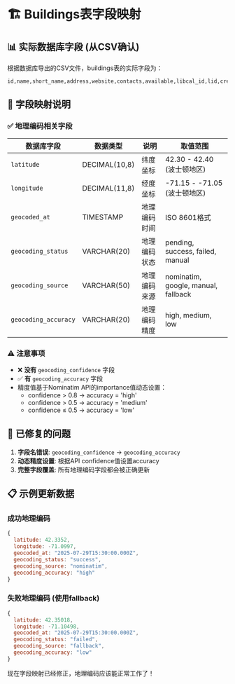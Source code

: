 # 🏗️ Buildings表字段映射

## 📊 实际数据库字段 (从CSV确认)

根据数据库导出的CSV文件，buildings表的实际字段为：

```csv
id,name,short_name,address,website,contacts,available,libcal_id,lid,created_at,updated_at,geocoding_status,geocoding_source,geocoding_accuracy,geocoded_at,latitude,longitude
```

## 🔄 字段映射说明

### ✅ **地理编码相关字段**

| 数据库字段 | 数据类型 | 说明 | 取值范围 |
|-----------|---------|------|---------|
| `latitude` | DECIMAL(10,8) | 纬度坐标 | 42.30 - 42.40 (波士顿地区) |
| `longitude` | DECIMAL(11,8) | 经度坐标 | -71.15 - -71.05 (波士顿地区) |
| `geocoded_at` | TIMESTAMP | 地理编码时间 | ISO 8601格式 |
| `geocoding_status` | VARCHAR(20) | 地理编码状态 | pending, success, failed, manual |
| `geocoding_source` | VARCHAR(50) | 地理编码来源 | nominatim, google, manual, fallback |
| `geocoding_accuracy` | VARCHAR(20) | 地理编码精度 | high, medium, low |

### ⚠️ **注意事项**

- ❌ **没有** `geocoding_confidence` 字段
- ✅ **有** `geocoding_accuracy` 字段
- 精度值基于Nominatim API的importance值动态设置：
  - confidence > 0.8 → accuracy = 'high'
  - confidence > 0.5 → accuracy = 'medium'  
  - confidence ≤ 0.5 → accuracy = 'low'

## 🔧 **已修复的问题**

1. **字段名错误**: `geocoding_confidence` → `geocoding_accuracy`
2. **动态精度设置**: 根据API confidence值设置accuracy
3. **完整字段覆盖**: 所有地理编码字段都会被正确更新

## 📋 **示例更新数据**

### 成功地理编码
```javascript
{
  latitude: 42.3352,
  longitude: -71.0997,
  geocoded_at: "2025-07-29T15:30:00.000Z",
  geocoding_status: "success",
  geocoding_source: "nominatim",
  geocoding_accuracy: "high"
}
```

### 失败地理编码 (使用fallback)
```javascript
{
  latitude: 42.35018,
  longitude: -71.10498,
  geocoded_at: "2025-07-29T15:30:00.000Z",
  geocoding_status: "failed",
  geocoding_source: "fallback",
  geocoding_accuracy: "low"
}
```

现在字段映射已经修正，地理编码应该能正常工作了！
